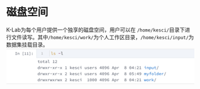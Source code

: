 # 磁盘空间

K-Lab为每个用户提供一个独享的磁盘空间，用户可以在 `/home/kesci/`目录下进行文件读写。其中`/home/kesci/work/`为个人工作区目录，`/home/kesci/input/`为数据集挂载目录。
![worksaoce](../image/workspace.png)